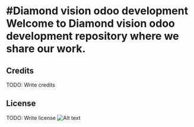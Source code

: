 #Diamond vision odoo development 
Welcome to Diamond vision odoo development repository where we share our work. 
==========

## Credits

TODO: Write credits

## License

TODO: Write license
![Alt text](http://diamondvision.me/images/yootheme/logo_new_00.png?raw=true "DiamondVision")

  


